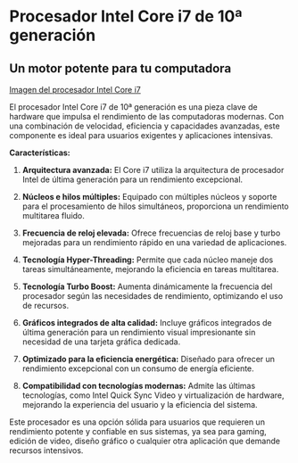 # Procesador Intel Core i7 de 10ª generación

## Un motor potente para tu computadora

[Imagen del procesador Intel Core i7](.\intel.jpg)

El procesador Intel Core i7 de 10ª generación es una pieza clave de hardware que impulsa el rendimiento de las computadoras modernas. Con una combinación de velocidad, eficiencia y capacidades avanzadas, este componente es ideal para usuarios exigentes y aplicaciones intensivas.

**Características:**

1. **Arquitectura avanzada:** El Core i7 utiliza la arquitectura de procesador Intel de última generación para un rendimiento excepcional.

2. **Núcleos e hilos múltiples:** Equipado con múltiples núcleos y soporte para el procesamiento de hilos simultáneos, proporciona un rendimiento multitarea fluido.

3. **Frecuencia de reloj elevada:** Ofrece frecuencias de reloj base y turbo mejoradas para un rendimiento rápido en una variedad de aplicaciones.

4. **Tecnología Hyper-Threading:** Permite que cada núcleo maneje dos tareas simultáneamente, mejorando la eficiencia en tareas multitarea.

5. **Tecnología Turbo Boost:** Aumenta dinámicamente la frecuencia del procesador según las necesidades de rendimiento, optimizando el uso de recursos.

6. **Gráficos integrados de alta calidad:** Incluye gráficos integrados de última generación para un rendimiento visual impresionante sin necesidad de una tarjeta gráfica dedicada.

7. **Optimizado para la eficiencia energética:** Diseñado para ofrecer un rendimiento excepcional con un consumo de energía eficiente.

8. **Compatibilidad con tecnologías modernas:** Admite las últimas tecnologías, como Intel Quick Sync Video y virtualización de hardware, mejorando la experiencia del usuario y la eficiencia del sistema.

Este procesador es una opción sólida para usuarios que requieren un rendimiento potente y confiable en sus sistemas, ya sea para gaming, edición de video, diseño gráfico o cualquier otra aplicación que demande recursos intensivos.
